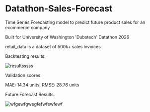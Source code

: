 # Datathon-Sales-Forecast

Time Series Forecasting model to predict future product sales for an ecommerce company

Built for University of Washington 'Dubstech' Datathon 2026

retail_data is a dataset of 500k+ sales invoices

Backtesting results:

![resultsssss](https://github.com/user-attachments/assets/7d3f2160-84b6-4728-a4cf-aff6ee423933)

Validation scores

MAE: 14.34 units, RMSE: 28.76 units

Future Forecast Results:

![wfgewfgwegfefwfewfewf](https://github.com/user-attachments/assets/31a87875-6be9-4e6c-ace2-ffdd048f30b2)

